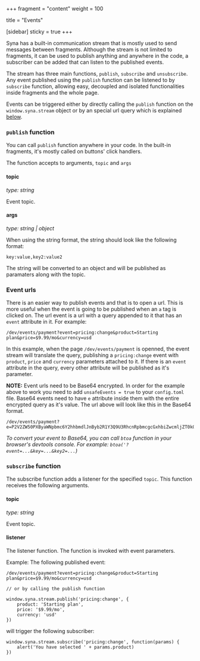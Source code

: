 +++
fragment = "content"
weight = 100

title = "Events"

[sidebar]
  sticky = true
+++

Syna has a built-in communication stream that is mostly used to send messages between fragments. Although the stream is not limited to fragments, it can be used to publish anything and anywhere in the code, a subscriber can be added that can listen to the published events.

The stream has three main functions, `publish`, `subscribe` and `unsubscribe`. Any event published using the `publish` function can be listened to by `subscribe` function, allowing easy, decoupled and isolated functionalities inside fragments and the whole page.

Events can be triggered either by directly calling the `publish` function on the `window.syna.stream` object or by an special url query which is explained [below](#event-urls).

### `publish` function

You can call `publish` function anywhere in your code. In the built-in fragments, it's mostly called on buttons' click handlers.

The function accepts to arguments, `topic` and `args`

#### topic
*type: string*  

Event topic.

#### args
*type: string | object*

When using the string format, the string should look like the following format:

```
key:value,key2:value2
```

The string will be converted to an object and will be published as paramaters along with the topic.

### Event urls

There is an easier way to publish events and that is to open a url. This is more useful when the event is going to be published when an `a` tag is clicked on. The url event is a url with a query appended to it that has an `event` attribute in it. For example:

```
/dev/events/payment?event=pricing:change&product=Starting plan&price=$9.99/mo&currency=usd
```

In this example, when the page `/dev/events/payment` is openned, the event stream will translate the query, publishing a `pricing:change` event with `product`, `price` and `currency` parameters attached to it. If there is an `event` attribute in the query, every other attribute will be published as it's parameter.

**NOTE:** Event urls need to be Base64 encrypted. In order for the example above to work you need to add `unsafeEvents = true` to your `config.toml` file. Base64 events need to have `e` attribute inside them with the entire encrypted query as it's value. The url above will look like this in the Base64 format.

```
/dev/events/payment?e=P2V2ZW50PXByaWNpbmc6Y2hhbmdlJnByb2R1Y3Q9U3RhcnRpbmcgcGxhbiZwcmljZT0kOS45OS9tbyZjdXJyZW5jeT11c2Q=
```

*To convert your event to Base64, you can call `btoa` function in your browser's devtools console. For example: `btoa('?event=...&key=...&key2=...`)*

### `subscribe` function

The subscribe function adds a listener for the specified `topic`. This function receives the following arguments.

#### topic
*type: string*

Event topic.

#### listener

The listener function. The function is invoked with event parameters.

Example: The following published event:

```
/dev/events/payment?event=pricing:change&product=Starting plan&price=$9.99/mo&currency=usd

// or by calling the publish function

window.syna.stream.publish('pricing:change', {
    product: 'Starting plan',
    price: '$9.99/mo',
    currency: 'usd'
})
```

will trigger the following subscriber:

```
window.syna.stream.subscribe('pricing:change', function(params) {
    alert('You have selected ' + params.product)
})
```
